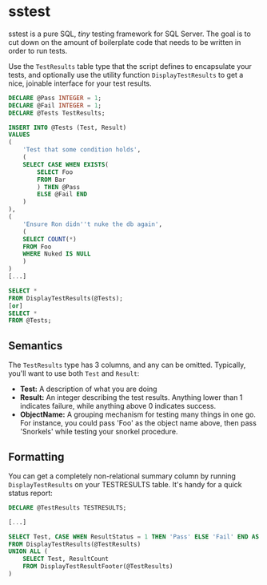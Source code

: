 sstest
======

sstest is a pure SQL, _tiny_ testing framework for SQL Server. The goal is to cut down on the amount of boilerplate code that needs to be written in order to run tests.

Use the `TestResults` table type that the script defines to encapsulate your tests, and optionally use the utility function `DisplayTestResults` to get a nice, joinable interface for your test results.

```SQL
DECLARE @Pass INTEGER = 1;
DECLARE @Fail INTEGER = 1;
DECLARE @Tests TestResults;

INSERT INTO @Tests (Test, Result)
VALUES
(
    'Test that some condition holds',
    (
    SELECT CASE WHEN EXISTS(
        SELECT Foo
        FROM Bar
        ) THEN @Pass
        ELSE @Fail END
    )
),
(
    'Ensure Ron didn''t nuke the db again',
    (
    SELECT COUNT(*)
    FROM Foo
    WHERE Nuked IS NULL
    )
)
[...]

SELECT *
FROM DisplayTestResults(@Tests);
[or]
SELECT *
FROM @Tests;

```

## Semantics
The `TestResults` type has 3 columns, and any can be omitted. Typically, you'll want to use both `Test` and `Result`:
* **Test:** A description of what you are doing
* **Result:** An integer describing the test results. Anything lower than 1 indicates failure, while anything above 0 indicates success.
* **ObjectName:** A grouping mechanism for testing many things in one go. For instance, you could pass 'Foo' as the object name above, then pass 'Snorkels' while testing your snorkel procedure.

## Formatting
You can get a completely non-relational summary column by running `DisplayTestResults` on your TESTRESULTS table. It's handy for a quick status report:

```SQL
DECLARE @TestResults TESTRESULTS;

[...]

SELECT Test, CASE WHEN ResultStatus = 1 THEN 'Pass' ELSE 'Fail' END AS TestStatus
FROM DisplayTestResults(@TestResults)
UNION ALL (
	SELECT Test, ResultCount
	FROM DisplayTestResultFooter(@TestResults)
)

```

